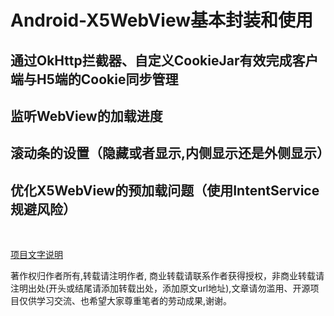 Android-X5WebView基本封装和使用
=====

通过OkHttp拦截器、自定义CookieJar有效完成客户端与H5端的Cookie同步管理
-----

监听WebView的加载进度
-----

滚动条的设置（隐藏或者显示,内侧显示还是外侧显示）
-----
优化X5WebView的预加载问题（使用IntentService规避风险）
-------
 




[项目文字说明](https://www.jianshu.com/p/88084a66c256) 


著作权归作者所有,转载请注明作者, 商业转载请联系作者获得授权，非商业转载请注明出处(开头或结尾请添加转载出处，添加原文url地址),文章请勿滥用、开源项目仅供学习交流、也希望大家尊重笔者的劳动成果,谢谢。



